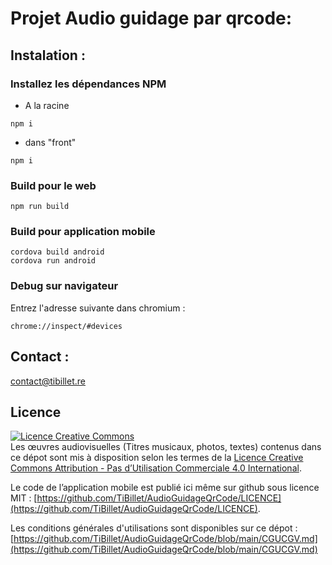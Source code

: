 # Projet Audio guidage par qrcode:

## Instalation :

### Installez les dépendances NPM

- A la racine

```
npm i
```

- dans "front"

```
npm i
```

### Build pour le web

```
npm run build
```

### Build pour application mobile

```
cordova build android
cordova run android
```

### Debug sur navigateur 

Entrez l'adresse suivante dans chromium :

    chrome://inspect/#devices

## Contact :

[contact@tibillet.re](contact@tibillet.re)

## Licence

<a rel="license" href="http://creativecommons.org/licenses/by-nc/4.0/"><img alt="Licence Creative Commons" style="border-width:0" src="https://i.creativecommons.org/l/by-nc/4.0/88x31.png" /></a><br />
Les œuvres audiovisuelles (Titres musicaux, photos, textes) contenus dans ce dépot sont mis à disposition selon les termes de
la <a rel="license" href="http://creativecommons.org/licenses/by-nc/4.0/">Licence Creative Commons Attribution - Pas
d’Utilisation Commerciale 4.0 International</a>.

Le code de l’application mobile est publié ici même sur github sous licence MIT :
[https://github.com/TiBillet/AudioGuidageQrCode/LICENCE](https://github.com/TiBillet/AudioGuidageQrCode/LICENCE).

Les conditions générales d'utilisations sont disponibles sur ce dépot :
[https://github.com/TiBillet/AudioGuidageQrCode/blob/main/CGUCGV.md](https://github.com/TiBillet/AudioGuidageQrCode/blob/main/CGUCGV.md)